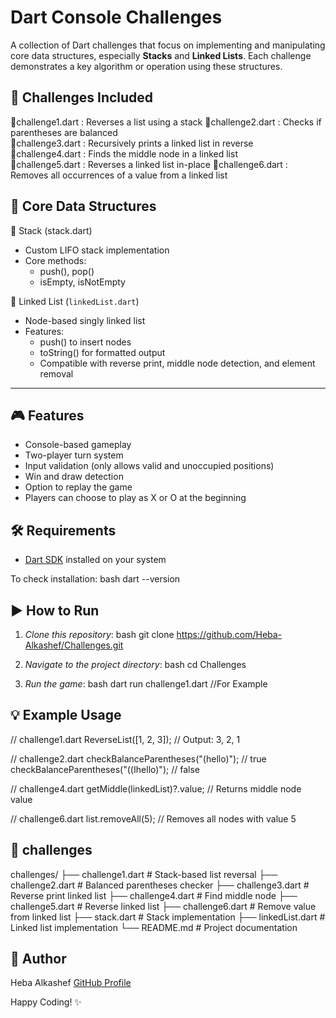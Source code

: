 ﻿
# Dart Console Challenges

A collection of Dart challenges that focus on implementing and manipulating core data structures, especially **Stacks** and **Linked Lists**.
Each challenge demonstrates a key algorithm or operation using these structures.


## 📌 Challenges Included
   🔹challenge1.dart : Reverses a list using a stack 
   🔹challenge2.dart : Checks if parentheses are balanced  
   🔹challenge3.dart : Recursively prints a linked list in reverse  
   🔹challenge4.dart : Finds the middle node in a linked list  
   🔹challenge5.dart : Reverses a linked list in-place 
   🔹challenge6.dart : Removes all occurrences of a value from a linked list 

## 🧱 Core Data Structures

  🔹 Stack (stack.dart)
- Custom LIFO stack implementation
- Core methods:
  - push(), pop()
  - isEmpty, isNotEmpty

 🔹 Linked List (`linkedList.dart`)
- Node-based singly linked list
- Features:
  - push() to insert nodes
  - toString() for formatted output
  - Compatible with reverse print, middle node detection, and element removal

---
## 🎮 Features

- Console-based gameplay
- Two-player turn system
- Input validation (only allows valid and unoccupied positions)
- Win and draw detection
- Option to replay the game
- Players can choose to play as X or O at the beginning

## 🛠 Requirements

- [Dart SDK](https://dart.dev/get-dart) installed on your system

To check installation:
bash
dart --version


## ▶ How to Run

1. *Clone this repository*:
   bash
git clone https://github.com/Heba-Alkashef/Challenges.git
   

2. *Navigate to the project directory*:
   bash
   cd Challenges
   
3. *Run the game*:
   bash
   dart run challenge1.dart  //For Example
   
## 💡 Example Usage

// challenge1.dart
ReverseList([1, 2, 3]); // Output: 3, 2, 1

// challenge2.dart
checkBalanceParentheses("(hello)"); // true
checkBalanceParentheses("((اhello)"); // false

// challenge4.dart
getMiddle(linkedList)?.value; // Returns middle node value

// challenge6.dart
list.removeAll(5); // Removes all nodes with value 5

## 📁 challenges

challenges/
├── challenge1.dart    # Stack-based list reversal
├── challenge2.dart    # Balanced parentheses checker
├── challenge3.dart    # Reverse print linked list
├── challenge4.dart    # Find middle node
├── challenge5.dart    # Reverse linked list
├── challenge6.dart    # Remove value from linked list
├── stack.dart         # Stack implementation
├── linkedList.dart    # Linked list implementation
└── README.md          # Project documentation

## 👤 Author
Heba Alkashef
[GitHub Profile](https://github.com/Heba-Alkashef)

Happy Coding! ✨
